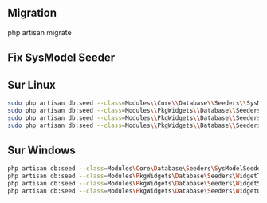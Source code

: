 

## Migration

php artisan migrate

## Fix SysModel Seeder 



## Sur Linux

````bash
sudo php artisan db:seed --class=Modules\\Core\\Database\\Seeders\\SysModelSeeder
sudo php artisan db:seed --class=Modules\\PkgWidgets\\Database\\Seeders\\WidgetTypeSeeder
sudo php artisan db:seed --class=Modules\\PkgWidgets\\Database\\Seeders\\WidgetSeeder
sudo php artisan db:seed --class=Modules\\PkgWidgets\\Database\\Seeders\\WidgetUtilisateurSeeder
````

## Sur Windows 
````bash
php artisan db:seed --class=Modules\Core\Database\Seeders\SysModelSeeder
php artisan db:seed --class=Modules\PkgWidgets\Database\Seeders\WidgetTypeSeeder
php artisan db:seed --class=Modules\PkgWidgets\Database\Seeders\WidgetSeeder
php artisan db:seed --class=Modules\PkgWidgets\Database\Seeders\WidgetUtilisateurSeeder



````
